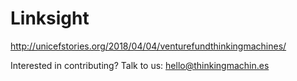 # Linksight

http://unicefstories.org/2018/04/04/venturefundthinkingmachines/

Interested in contributing? Talk to us: hello@thinkingmachin.es
